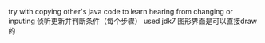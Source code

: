 try with copying other's java code to learn hearing from changing or inputing
 侦听更新并判断条件（每个步骤）
 used jdk7
 图形界面是可以直接draw的
